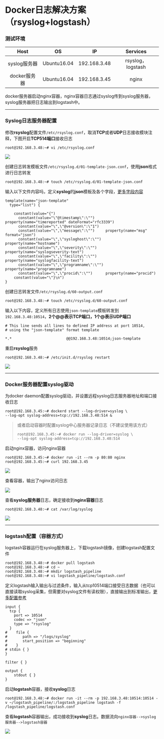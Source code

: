 # Docker日志解决方案（rsyslog+logstash）



### 测试环境

|   Host    |     OS      |      IP      |     Services     |
| :-------: | :---------: | :----------: | :--------------: |
| syslog服务器 | Ubuntu16.04 | 192.168.3.48 | rsyslog，logstash |
| docker服务器 | Ubuntu16.04 | 192.168.3.45 |      nginx       |

docker服务器启动nginx容器，nginx容器日志通过syslog传到syslog服务器，syslog服务器把日志输出到logstash中。





---

### Syslog日志服务器配置

修改**rsyslog**配置文件`/etc/rsyslog.conf`，取消**TCP**或者**UDP**日志接收模块注释，下图开启**TCP514端口**接收日志

```
root@192.168.3.48:~# vi /etc/rsyslog.conf
```

![](file:///18.png)

创建日志转发模板文件`/etc/rsyslog.d/01-template-json.conf`，使用**json**格式进行日志转发

```
root@192.168.3.48:~# touch /etc/rsyslog.d/01-template-json.conf
```
输入以下文件内容吗，定义**syslog**的**json**模板及各个字段，[更多字段内容](http://www.rsyslog.com/doc/v8-stable/configuration/properties.html)

```
template(name="json-template"
  type="list") {

    constant(value="{")
      constant(value="\"@timestamp\":\"")     property(name="timereported" dateFormat="rfc3339")
      constant(value="\",\"@version\":\"1")
      constant(value="\",\"message\":\"")     property(name="msg" format="json")
      constant(value="\",\"sysloghost\":\"")  property(name="hostname")
      constant(value="\",\"severity\":\"")    property(name="syslogseverity-text")
      constant(value="\",\"facility\":\"")    property(name="syslogfacility-text")
      constant(value="\",\"programname\":\"") property(name="programname")
      constant(value="\",\"procid\":\"")      property(name="procid")
    constant(value="\"}\n")
}
```

创建日志转发文件`/etc/rsyslog.d/60-output.conf`

```
root@192.168.3.48:~# touch /etc/rsyslog.d/60-output.conf
```
输入以下内容，定义所有日志使用`json-template`模板转发到`192.168.3.48:10514`，**2个@@表示TCP端口，1个@表示UDP端口**
```
# This line sends all lines to defined IP address at port 10514,
# using the "json-template" format template

*.*                         @@192.168.3.48:10514;json-template
```

重启**rsyslog**服务

```
root@192.168.3.48:~# /etc/init.d/rsyslog restart
```

![](file:///22.png)





---

### Docker服务器配置syslog驱动

为docker daemon配置syslog驱动，并设置远程syslog日志服务器地址和端口接收日志

```
root@192.168.3.45:~# dockerd start --log-driver=syslog \
--log-opt syslog-address=tcp://192.168.3.48:514 &
```

> 或者启动容器时配置syslog中心服务器记录日志（不建议使用该方式）
> ```
> root@192.168.3.45:~# docker run --log-driver=syslog \
> --log-opt syslog-address=tcp://192.168.3.48:514
> ```


启动nginx容器，访问nginx容器
```
root@192.168.3.45:~# docker run -it --rm -p 80:80 nginx
root@192.168.3.45:~# curl 192.168.3.45
```

![](file:///19.png)

查看容器，输出了nginx访问日志

![](file:///20.png)

查看**syslog服务器**日志，确定接收到**nginx容器**日志

```
root@192.168.3.48:~# cat /var/log/syslog
```

![](file:///21.png)





---

### logstash配置（容器方式）

logstash容器运行在syslog服务器上，下载logstash镜像，创建logstash配置文件

```
root@192.168.3.48:~# docker pull logstash
root@192.168.3.48:~# cd ~ 
root@192.168.3.48:~# mkdir logstash_pipeline
root@192.168.3.48:~# vi logstash_pipeline/logstash.conf
```

定义logstash输入输出与过滤条件，输入从tcp10514端口接受日志数据（也可以直接读取syslog采集，但需要对syslog文件有读权限），直接输出到标准输出，[更多配置参考](https://www.elastic.co/guide/en/logstash/current/config-examples.html)

```
input {
  tcp {
    port => 10514
    codec => "json"
    type => "rsyslog"
  }
#    file { 
#       path => "/logs/syslog" 
#       start_position => "beginning"
#    }
# stdin { }
}

filter { }

output {
    stdout { }
}
```

启动**logstash**容器，接收**syslog**日志

```
root@192.168.3.48:~# docker run -it --rm -p 192.168.3.48:10514:10514 -v ~/logstash_pipeline/:/logstash_pipeline logstash -f /logstash_pipeline/logstash.conf
```

查看**logstash**容器输出，成功接收到**syslog**日志。数据流向`nginx容器-->syslog服务器-->logstash容器`

![](file:///23.png)

